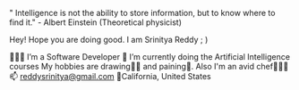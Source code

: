 " Intelligence is not the ability to store information, but to know where to find it."
                                                                          - Albert Einstein
                                                                           (Theoretical physicist)

Hey! Hope you are doing good. 
I am Srinitya Reddy ; )

👩🏻‍💻 I’m a Software Developer 
📱 I’m currently doing the Artificial Intelligence courses
My hobbies are drawing✍🏼 and paining🎨. Also I'm an avid chef👩🏻‍🍳
📫 reddysrinitya@gmail.com
📍California, United States
